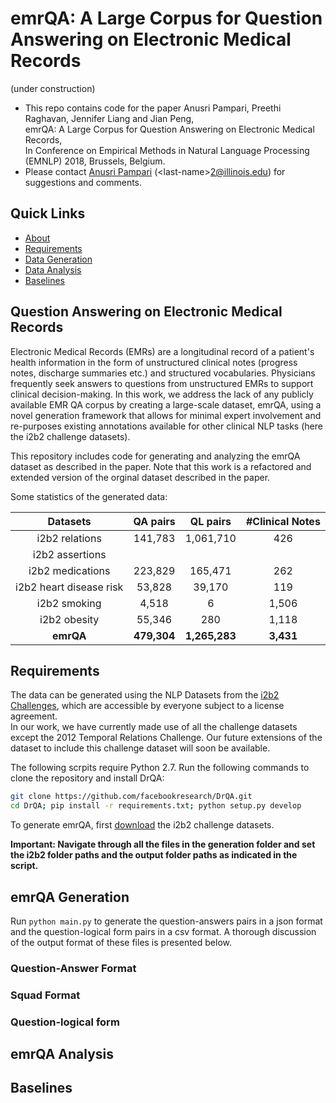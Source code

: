 # emrQA: A Large Corpus for Question Answering on Electronic Medical Records
(under construction)

- This repo contains code for the paper
Anusri Pampari, Preethi Raghavan, Jennifer Liang and Jian Peng,  
emrQA: A Large Corpus for Question Answering on Electronic Medical Records,  
In Conference on Empirical Methods in Natural Language Processing (EMNLP) 2018, Brussels, Belgium.
- Please contact [Anusri Pampari][anusri-home] (\<last-name\>2@illinois.edu)  for suggestions and comments.

## Quick Links

- [About](#question-answering-on-electronic-medical-records)
- [Requirements](#requirements)
- [Data Generation](#emrqa-generation)
- [Data Analysis](#emrqa-analysis)
- [Baselines](#baselines)

##  Question Answering on Electronic Medical Records

Electronic Medical Records (EMRs) are a longitudinal record of a patient's health information in the form of unstructured clinical notes (progress notes, discharge summaries etc.) and structured vocabularies. Physicians frequently seek answers to questions from unstructured EMRs to support clinical decision-making. 
In this work, we address the lack of any publicly available EMR QA corpus by creating a large-scale dataset, emrQA, using a novel generation framework that allows for minimal expert involvement and re-purposes existing annotations available for other clinical NLP tasks (here the i2b2 challenge datasets).

This repository includes code for generating and analyzing the emrQA dataset as described in the paper. Note that this work is a refactored and extended version of the orginal dataset described in the paper.

Some statistics of the generated data:

| Datasets | QA pairs | QL pairs | #Clinical Notes | 
| :------: | :------: | :------: | :----: | 
| i2b2 relations | 141,783 | 1,061,710 | 426 |
| i2b2 assertions |  |  |  |
| i2b2 medications | 223,829 | 165,471 | 262 |
| i2b2 heart disease risk | 53,828 | 39,170 | 119 |
| i2b2 smoking | 4,518 | 6 | 1,506 |
| i2b2 obesity | 55,346 | 280 | 1,118 |
| **emrQA** | **479,304** | **1,265,283** | **3,431** |


## Requirements

The data can be generated using the NLP Datasets from the [i2b2 Challenges][i2b2-datasets], which are accessible by everyone subject to a license agreement.  
In our work, we have currently made use of all the challenge datasets except the 2012 Temporal Relations Challenge. Our future extensions of the dataset to include this challenge dataset  will soon be available. 

The following scrpits require Python 2.7. 
Run the following commands to clone the repository and install DrQA:

```bash
git clone https://github.com/facebookresearch/DrQA.git
cd DrQA; pip install -r requirements.txt; python setup.py develop
```
To generate emrQA, first [download](#downloading-i2b2) the i2b2 challenge datasets. 

**Important: Navigate through all the files in the generation folder and set the i2b2 folder paths and the output folder paths as indicated in the script.** 

## emrQA Generation

 Run `python main.py` to generate the question-answers pairs in a json format and the question-logical form pairs in a csv format.  A thorough discussion of the output format of these files is presented below.

### Question-Answer Format


### Squad Format


### Question-logical form



## emrQA Analysis

## Baselines

[i2b2-datasets]: https://www.i2b2.org/NLP/DataSets/
[anusri-home]: https://www.linkedin.com/in/anusri-pampari-594bb5126/
